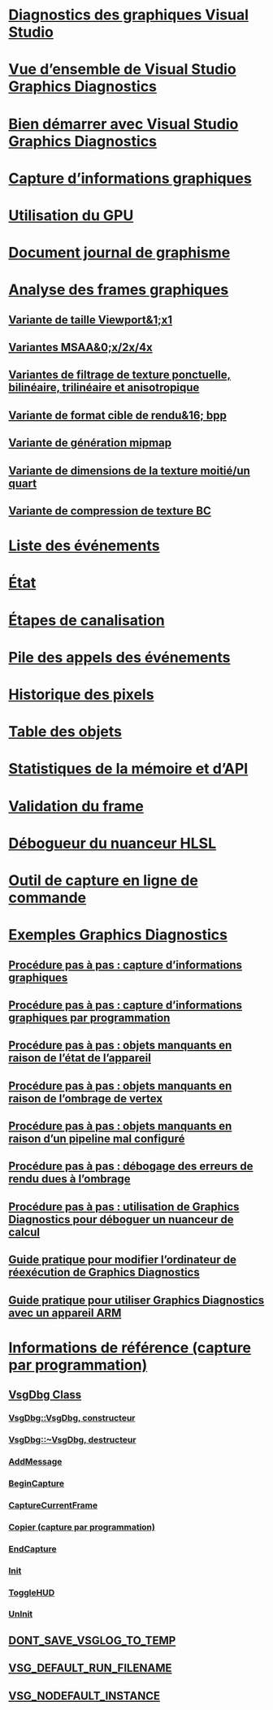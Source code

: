 # [Diagnostics des graphiques Visual Studio](visual-studio-graphics-diagnostics.md)
# [Vue d’ensemble de Visual Studio Graphics Diagnostics](overview-of-visual-studio-graphics-diagnostics.md)
# [Bien démarrer avec Visual Studio Graphics Diagnostics](getting-started-with-visual-studio-graphics-diagnostics.md)
# [Capture d’informations graphiques](capturing-graphics-information.md)
# [Utilisation du GPU](gpu-usage.md)
# [Document journal de graphisme](graphics-log-document.md)
# [Analyse des frames graphiques](graphics-frame-analysis.md)
## [Variante de taille Viewport&1;x1](1x1-viewport-size-variant.md)
## [Variantes MSAA&0;x/2x/4x](0x-2x-4x-msaa-variants.md)
## [Variantes de filtrage de texture ponctuelle, bilinéaire, trilinéaire et anisotropique](point-bilinear-trilinear-and-anisotropic-texture-filtering-variants.md)
## [Variante de format cible de rendu&16; bpp](16bpp-render-target-format-variant.md)
## [Variante de génération mipmap](mip-map-generation-variant.md)
## [Variante de dimensions de la texture moitié/un quart](half-quarter-texture-dimensions-variant.md)
## [Variante de compression de texture BC](bc-texture-compression-variant.md)
# [Liste des événements](graphics-event-list.md)
# [État](graphics-state.md)
# [Étapes de canalisation](graphics-pipeline-stages.md)
# [Pile des appels des événements](graphics-event-call-stack.md)
# [Historique des pixels](graphics-pixel-history.md)
# [Table des objets](graphics-object-table.md)
# [Statistiques de la mémoire et d’API](graphics-api-and-memory-statistics.md)
# [Validation du frame](graphics-frame-validation.md)
# [Débogueur du nuanceur HLSL](hlsl-shader-debugger.md)
# [Outil de capture en ligne de commande](command-line-capture-tool.md)
# [Exemples Graphics Diagnostics](graphics-diagnostics-examples.md)
## [Procédure pas à pas : capture d’informations graphiques](walkthrough-capturing-graphics-information.md)
## [Procédure pas à pas : capture d’informations graphiques par programmation](walkthrough-capturing-graphics-information-programmatically.md)
## [Procédure pas à pas : objets manquants en raison de l’état de l’appareil](walkthrough-missing-objects-due-to-device-state.md)
## [Procédure pas à pas : objets manquants en raison de l’ombrage de vertex](walkthrough-missing-objects-due-to-vertex-shading.md)
## [Procédure pas à pas : objets manquants en raison d’un pipeline mal configuré](walkthrough-missing-objects-due-to-misconfigured-pipeline.md)
## [Procédure pas à pas : débogage des erreurs de rendu dues à l’ombrage](walkthrough-debugging-rendering-errors-due-to-shading.md)
## [Procédure pas à pas : utilisation de Graphics Diagnostics pour déboguer un nuanceur de calcul](walkthrough-using-graphics-diagnostics-to-debug-a-compute-shader.md)
## [Guide pratique pour modifier l’ordinateur de réexécution de Graphics Diagnostics](how-to-change-the-graphics-diagnostics-playback-machine.md)
## [Guide pratique pour utiliser Graphics Diagnostics avec un appareil ARM](how-to-use-graphics-diagnostics-with-an-arm-device.md)
# [Informations de référence (capture par programmation)](reference-programmatic-capture.md)
## [VsgDbg Class](vsgdbg-class.md)
### [VsgDbg::VsgDbg, constructeur](vsgdbg-vsgdbg-constructor.md)
### [VsgDbg::~VsgDbg, destructeur](vsgdbg-tilde-vsgdbg-destructor.md)
### [AddMessage](addmessage.md)
### [BeginCapture](begincapture.md)
### [CaptureCurrentFrame](capturecurrentframe.md)
### [Copier (capture par programmation)](copy-programmatic-capture.md)
### [EndCapture](endcapture.md)
### [Init](init.md)
### [ToggleHUD](togglehud.md)
### [UnInit](uninit.md)
## [DONT_SAVE_VSGLOG_TO_TEMP](dont-save-vsglog-to-temp.md)
## [VSG_DEFAULT_RUN_FILENAME](vsg-default-run-filename.md)
## [VSG_NODEFAULT_INSTANCE](vsg-nodefault-instance.md)
